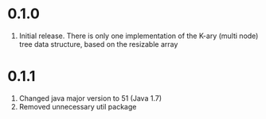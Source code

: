 # 0.1.0

1. Initial release. There is only one implementation of the K-ary (multi node) tree data structure, 
   based on the resizable array

# 0.1.1

1. Changed java major version to 51 (Java 1.7)
2. Removed unnecessary util package
